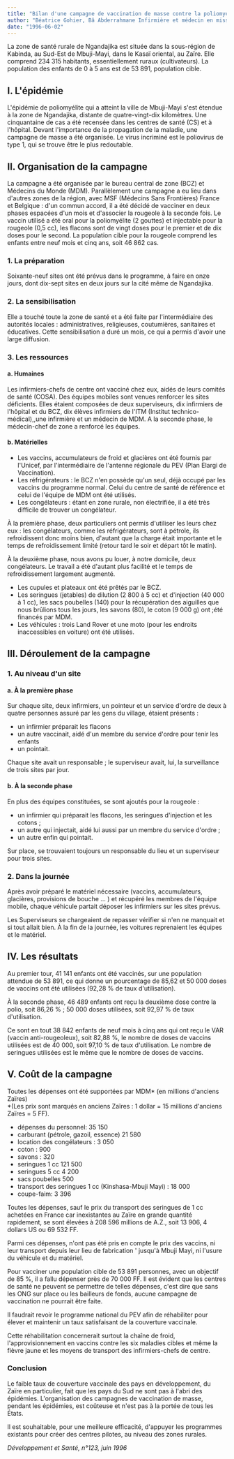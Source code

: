 ```yaml
---
title: "Bilan d'une campagne de vaccination de masse contre la poliomyélite dans une zone de santé rurale d'un pays en développement"
author: "Béatrice Gohier, Bâ Abderrahmane Infirmière et médecin en mission avec Médecins du Monde à Ngandajika, Zaïre."
date: "1996-06-02"
---
```


<div class="teaser"><p>La zone de santé rurale de Ngandajika est située dans la sous-région de Kabinda, au Sud-Est de Mbuji-Mayi, dans le Kasaï oriental, au Zaïre. Elle comprend 234 315 habitants, essentiellement ruraux (cultivateurs). La population des enfants de 0 à 5 ans est de 53 891, population cible.</p></div>

## I. L'épidémie

L'épidémie de poliomyélite qui a atteint la ville de Mbuji-Mayi s'est étendue à la zone de Ngandajika, distante de quatre-vingt-dix kilomètres. Une cinquantaine de cas a été recensée dans les centres de santé (CS) et à l'hôpital. Devant l'importance de la propagation de la maladie, une campagne de masse a été organisée. Le virus incriminé est le poliovirus de type 1, qui se trouve être le plus redoutable.

## II. Organisation de la campagne

La campagne a été organisée par le bureau central de zone (BCZ) et Médecins du Monde (MDM). Parallèlement une campagne a eu lieu dans d'autres zones de la région, avec MSF (Médecins Sans Frontières) France et Belgique : d'un commun accord, il a été décidé de vacciner en deux phases espacées d'un mois et d'associer la rougeole à la seconde fois. Le vaccin utilisé a été oral pour la poliomyélite (2 gouttes) et injectable pour la rougeole (0,5 cc), les flacons sont de vingt doses pour le premier et de dix doses pour le second. La population cible pour la rougeole comprend les enfants entre neuf mois et cinq ans, soit 46 862 cas.

### 1. La préparation

Soixante-neuf sites ont été prévus dans le programme, à faire en onze jours, dont dix-sept sites en deux jours sur la cité même de Ngandajika.

### 2. La sensibilisation

Elle a touché toute la zone de santé et a été faite par l'intermédiaire des autorités locales : administratives, religieuses, coutumières, sanitaires et éducatives. Cette sensibilisation a duré un mois, ce qui a permis d'avoir une large diffusion.

### 3. Les ressources

#### a. Humaines

Les infirmiers-chefs de centre ont vacciné chez eux, aidés de leurs comités de santé (COSA). Des équipes mobiles sont venues renforcer les sites déficients. Elles étaient composées de deux superviseurs, dix infirmiers de l'hôpital et du BCZ, dix élèves infirmiers de l'ITM (Institut technico-médical),,une infirmière et un médecin de MDM. A la seconde phase, le médecin-chef de zone a renforcé les équipes.

#### b. Matérielles

- Les vaccins, accumulateurs de froid et glacières ont été fournis par l'Unicef, par l'intermédiaire de l'antenne régionale du PEV (Plan Elargi de Vaccination).
- Les réfrigérateurs : le BCZ n'en possède qu'un seul, déjà occupé par les vaccins du programme normal. Celui du centre de santé de référence et celui de l'équipe de MDM ont été utilisés.
- Les congélateurs : étant en zone rurale, non électrifiée, il a été très difficile de trouver un congélateur.

À la première phase, deux particuliers ont permis d'utiliser les leurs chez eux : les congélateurs, comme les réfrigérateurs, sont à pétrole, ils refroidissent donc moins bien, d'autant que la charge était importante et le temps de refroidissement limité (retour tard le soir et départ tôt le matin).

À la deuxième phase, nous avons pu louer, à notre domicile, deux congélateurs. Le travail a été d'autant plus facilité et le temps de refroidissement largement augmenté.

- Les cupules et plateaux ont été prêtés par le BCZ.
- Les seringues (jetables) de dilution (2 800 à 5 cc) et d'injection (40 000 à 1 cc), les sacs poubelles (140) pour la récupération des aiguilles que nous brûlions tous les jours, les savons (80), le coton (9 000 g) ont ;été financés par MDM.
- Les véhicules : trois Land Rover et une moto (pour les endroits inaccessibles en voiture) ont été utilisés.

## III. Déroulement de la campagne

### 1. Au niveau d'un site

#### a. À la première phase

Sur chaque site, deux infirmiers, un pointeur et un service d'ordre de deux à quatre personnes assuré par les gens du village, étaient présents :

- un infirmier préparait les flacons
- un autre vaccinait, aidé d'un membre du service d'ordre pour tenir les enfants
- un pointait.

Chaque site avait un responsable ; le superviseur avait, lui, la surveillance de trois sites par jour.

#### b. À la seconde phase

En plus des équipes constituées, se sont ajoutés pour la rougeole :

- un infirmier qui préparait les flacons, les seringues d'injection et les cotons ;
- un autre qui injectait, aidé lui aussi par un membre du service d'ordre ;
- un autre enfin qui pointait.

Sur place, se trouvaient toujours un responsable du lieu et un superviseur pour trois sites.

### 2. Dans la journée

Après avoir préparé le matériel nécessaire (vaccins, accumulateurs, glacières, provisions de bouche ... ) et récupéré les membres de l'équipe mobile, chaque véhicule partait déposer les infirmiers sur les sites prévus.

Les Superviseurs se chargeaient de repasser vérifier si n'en ne manquait et si tout allait bien. À la fin de la journée, les voitures reprenaient les équipes et le matériel.

## IV. Les résultats

Au premier tour, 41 141 enfants ont été vaccinés, sur une population attendue de 53 891, ce qui donne un pourcentage de 85,62 et 50 000 doses de vaccins ont été utilisées (92,28 % de taux d'utilisation).

À la seconde phase, 46 489 enfants ont reçu la deuxième dose contre la polio, soit 86,26 % ; 50 000 doses utilisées, soit 92,97 % de taux d'utilisation.

Ce sont en tout 38 842 enfants de neuf mois à cinq ans qui ont reçu le VAR (vaccin anti-rougeoleux), soit 82,88 %, le nombre de doses de vaccins utilisées est de 40 000, soit 97,10 % de taux d'utilisation. Le nombre de seringues utilisées est le même que le nombre de doses de vaccins.

## V. Coût de la campagne

Toutes les dépenses ont été supportées par MDM\* (en millions d'anciens Zaïres)  
\*(Les prix sont marqués en anciens Zaïres : 1 dollar = 15 millions d'anciens Zaïres = 5 FF).

- dépenses du personnel: 35 150
- carburant (pétrole, gazoil, essence) 21 580
- location des congélateurs : 3 050
- coton : 900
- savons : 320
- seringues 1 cc 121 500
- seringues 5 cc 4 200
- sacs poubelles 500
- transport des seringues 1 cc (Kinshasa-Mbuji Mayi) : 18 000
- coupe-faim: 3 396

Toutes les dépenses, sauf le prix du transport des seringues de 1 cc achetées en France car inexistantes au Zaïre en grande quantité rapidement, se sont élevées à 208 596 millions de A.Z., soit 13 906, 4 dollars US ou 69 532 FF.

Parmi ces dépenses, n'ont pas été pris en compte le prix des vaccins, ni leur transport depuis leur lieu de fabrication ' jusqu'à Mbuji Mayi, ni l'usure du véhicule et du matériel.

Pour vacciner une population cible de 53 891 personnes, avec un objectif de 85 %, il a fallu dépenser près de 70 000 FF. Il est évident que les centres de santé ne peuvent se permettre de telles dépenses, c'est dire que sans les ONG sur place ou les bailleurs de fonds, aucune campagne de vaccination ne pourrait être faite.

Il faudrait revoir le programme national du PEV afin de réhabiliter pour élever et maintenir un taux satisfaisant de la couverture vaccinale.

Cette réhabilitation concernerait surtout la chaîne de froid, l'approvisionnement en vaccins contre les six maladies cibles et même la fièvre jaune et les moyens de transport des infirmiers-chefs de centre.

### Conclusion

Le faible taux de couverture vaccinale des pays en développement, du Zaïre en particulier, fait que les pays du Sud ne sont pas à l'abri des épidémies. L'organisation des campagnes de vaccination de masse, pendant les épidémies, est coûteuse et n'est pas à la portée de tous les États.

Il est souhaitable, pour une meilleure efficacité, d'appuyer les programmes existants pour créer des centres pilotes, au niveau des zones rurales.

*Développement et Santé, n°123, juin 1996*
